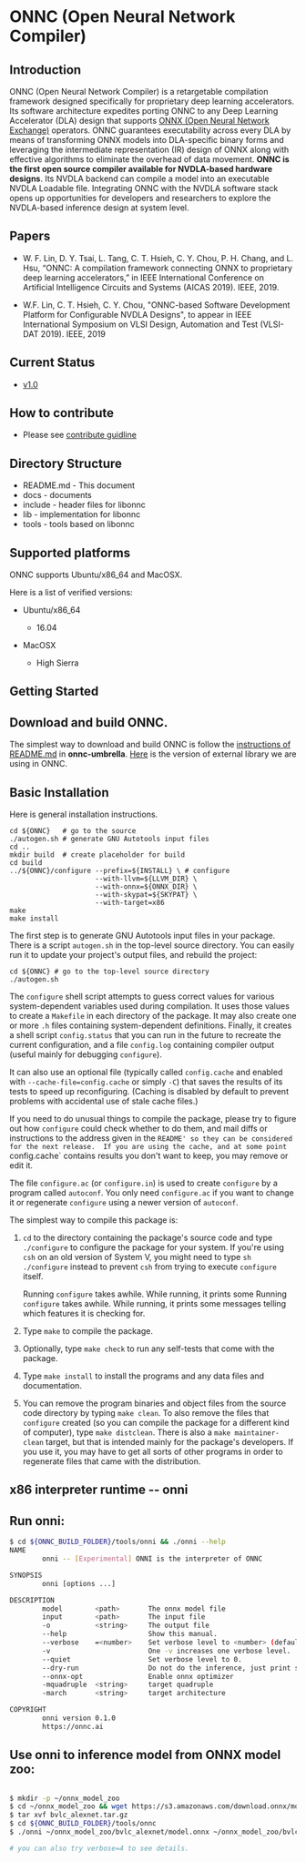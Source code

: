 # ONNC (Open Neural Network Compiler)

## Introduction

ONNC (Open Neural Network Compiler) is a retargetable compilation framework designed specifically for proprietary deep learning accelerators. Its software architecture expedites porting ONNC to any Deep Learning Accelerator (DLA) design that supports [ONNX (Open Neural Network Exchange)](https://onnx.ai/) operators. ONNC guarantees executability across every DLA by means of transforming ONNX models into DLA-specific binary forms and leveraging the intermediate representation (IR) design of ONNX along with effective algorithms to eliminate the overhead of data movement. **ONNC is the first open source compiler available for NVDLA-based hardware designs**. Its NVDLA backend can compile a model into an executable NVDLA Loadable file. Integrating ONNC with the NVDLA software stack opens up opportunities for developers and researchers to explore the NVDLA-based inference design at system level. 

## Papers

* W. F. Lin, D. Y. Tsai, L. Tang, C. T. Hsieh, C. Y. Chou, P. H. Chang, and L. Hsu, “ONNC: A compilation framework connecting ONNX to proprietary deep learning accelerators,” in IEEE International Conference on Artificial Intelligence Circuits and Systems (AICAS 2019). IEEE, 2019.

* W.F. Lin, C. T. Hsieh, C. Y. Chou, "ONNC-based Software Development Platform for Configurable NVDLA Designs", to appear in IEEE International Symposium on VLSI Design, Automation and Test (VLSI-DAT 2019). IEEE, 2019

## Current Status

* [v1.0](https://github.com/ONNC/onnc/releases)

## How to contribute

* Please see [contribute guidline](https://github.com/ONNC/onnc/blob/master/CONTRIBUTING.md)
 
## Directory Structure
* README.md - This document
* docs      - documents
* include   - header files for libonnc
* lib       - implementation for libonnc
* tools     - tools based on libonnc

## Supported platforms

ONNC supports Ubuntu/x86_64 and MacOSX.

Here is a list of verified versions:
* Ubuntu/x86_64
  - 16.04

* MacOSX
  - High Sierra

## Getting Started

## Download and build ONNC.
The simplest way to download and build ONNC is follow the
[instructions of README.md](https://github.com/ONNC/onnc-umbrella) in **onnc-umbrella**.
[Here](https://github.com/ONNC/onnc-umbrella/tree/master/external) is the version of external library we are using in ONNC. 

## Basic Installation
Here is general installation instructions.

```
cd ${ONNC}   # go to the source
./autogen.sh # generate GNU Autotools input files
cd ..
mkdir build  # create placeholder for build
cd build
../${ONNC}/configure --prefix=${INSTALL} \ # configure
                     --with-llvm=${LLVM_DIR} \
                     --with-onnx=${ONNX_DIR} \
                     --with-skypat=${SKYPAT} \
                     --with-target=x86
make
make install
```

The first step is to generate GNU Autotools input files in your package.
There is a script `autogen.sh` in the top-level source directory. You can
easily run it to update your project's output files, and rebuild the project:

```
cd ${ONNC} # go to the top-level source directory
./autogen.sh
```

The `configure` shell script attempts to guess correct values for
various system-dependent variables used during compilation.  It uses
those values to create a `Makefile` in each directory of the package.
It may also create one or more `.h` files containing system-dependent
definitions.  Finally, it creates a shell script `config.status` that
you can run in the future to recreate the current configuration, and a
file `config.log` containing compiler output (useful mainly for
debugging `configure`).

It can also use an optional file (typically called `config.cache`
and enabled with `--cache-file=config.cache` or simply `-C`) that saves
the results of its tests to speed up reconfiguring.  (Caching is
disabled by default to prevent problems with accidental use of stale
cache files.)

If you need to do unusual things to compile the package, please try
to figure out how `configure` could check whether to do them, and mail
diffs or instructions to the address given in the `README' so they can
be considered for the next release.  If you are using the cache, and at
some point `config.cache` contains results you don't want to keep, you
may remove or edit it.

   The file `configure.ac` (or `configure.in`) is used to create
`configure` by a program called `autoconf`.  You only need
`configure.ac` if you want to change it or regenerate `configure` using
a newer version of `autoconf`.

The simplest way to compile this package is:

1. `cd` to the directory containing the package's source code and type
   `./configure` to configure the package for your system.  If you're
   using `csh` on an old version of System V, you might need to type
   `sh ./configure` instead to prevent `csh` from trying to execute
   `configure` itself.

   Running `configure` takes awhile.  While running, it prints some
   Running `configure` takes awhile.  While running, it prints some
   messages telling which features it is checking for.

2. Type `make` to compile the package.

3. Optionally, type `make check` to run any self-tests that come with
   the package.

4. Type `make install` to install the programs and any data files and
   documentation.

5. You can remove the program binaries and object files from the
   source code directory by typing `make clean`.  To also remove the
   files that `configure` created (so you can compile the package for
   a different kind of computer), type `make distclean`.  There is
   also a `make maintainer-clean` target, but that is intended mainly
   for the package's developers.  If you use it, you may have to get
   all sorts of other programs in order to regenerate files that came
   with the distribution.

## x86 interpreter runtime -- onni

## Run onni:

```bash
$ cd ${ONNC_BUILD_FOLDER}/tools/onni && ./onni --help
NAME
        onni -- [Experimental] ONNI is the interpreter of ONNC

SYNOPSIS
        onni [options ...]

DESCRIPTION
        model        <path>       The onnx model file                               
        input        <path>       The input file                                    
        -o           <string>     The output file                                   
        --help                    Show this manual.                                 
        --verbose    =<number>    Set verbose level to <number> (default is 1).     
        -v                        One -v increases one verbose level.               
        --quiet                   Set verbose level to 0.                           
        --dry-run                 Do not do the inference, just print statistics.   
        --onnx-opt                Enable onnx optimizer                             
        -mquadruple  <string>     target quadruple                                  
        -march       <string>     target architecture                               

COPYRIGHT
        onni version 0.1.0
        https://onnc.ai
```

## Use onni to inference model from ONNX model zoo:
```bash

$ mkdir -p ~/onnx_model_zoo
$ cd ~/onnx_model_zoo && wget https://s3.amazonaws.com/download.onnx/models/opset_8/bvlc_alexnet.tar.gz
$ tar xvf bvlc_alexnet.tar.gz
$ cd ${ONNC_BUILD_FOLDER}/tools/onnc
$ ./onni ~/onnx_model_zoo/bvlc_alexnet/model.onnx ~/onnx_model_zoo/bvlc_alexnet/test_data_set_0/input_0.pb 

# you can also try verbose=4 to see details.

```

